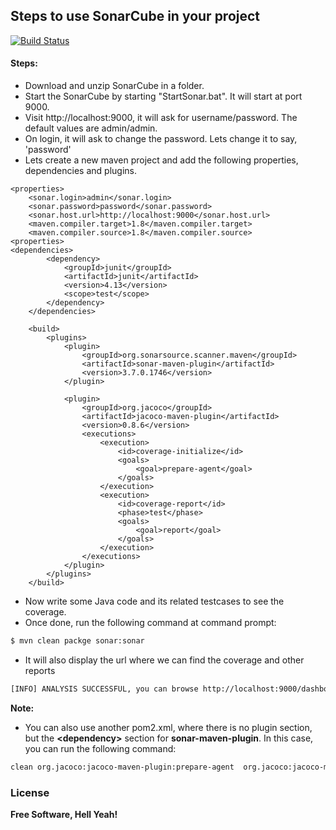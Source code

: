 ## Steps to use SonarCube in your project

[![Build Status](https://travis-ci.org/joemccann/dillinger.svg?branch=master)](https://travis-ci.org/joemccann/dillinger)

#### Steps:
- Download and unzip SonarCube in a folder.
- Start the SonarCube by starting "StartSonar.bat". It will start at port 9000. 
- Visit http://localhost:9000, it will ask for username/password. The default values are admin/admin.
- On login, it will ask to change the password. Lets change it to say, 'password'
- Lets create a new maven project and add the following properties, dependencies and plugins.
```
<properties>
    <sonar.login>admin</sonar.login>
    <sonar.password>password</sonar.password>
    <sonar.host.url>http://localhost:9000</sonar.host.url>
    <maven.compiler.target>1.8</maven.compiler.target>
	<maven.compiler.source>1.8</maven.compiler.source>
<properties>
<dependencies>
		<dependency>
			<groupId>junit</groupId>
			<artifactId>junit</artifactId>
			<version>4.13</version>
			<scope>test</scope>
		</dependency>
	</dependencies>

	<build>
		<plugins>
			<plugin>
				<groupId>org.sonarsource.scanner.maven</groupId>
				<artifactId>sonar-maven-plugin</artifactId>
				<version>3.7.0.1746</version>
			</plugin>

			<plugin>
				<groupId>org.jacoco</groupId>
				<artifactId>jacoco-maven-plugin</artifactId>
				<version>0.8.6</version>
				<executions>
					<execution>
						<id>coverage-initialize</id>
						<goals>
							<goal>prepare-agent</goal>
						</goals>
					</execution>
					<execution>
						<id>coverage-report</id>
						<phase>test</phase>
						<goals>
							<goal>report</goal>
						</goals>
					</execution>
				</executions>
			</plugin>
		</plugins>
	</build>
```
- Now write some Java code and its related testcases to see the coverage.
- Once done, run the following command at command prompt:

```sh
$ mvn clean packge sonar:sonar
```
- It will also display the url where we can find the coverage and other reports 
```sh
[INFO] ANALYSIS SUCCESSFUL, you can browse http://localhost:9000/dashboard?id=com.dsr.sonarcube%3Asonartest
```

__Note:__

- You can also use another pom2.xml, where there is no plugin section, but the **&lt;dependency&gt;** section for **sonar-maven-plugin**. In this case, you can run the following command:


```sh
clean org.jacoco:jacoco-maven-plugin:prepare-agent  org.jacoco:jacoco-maven-plugin:report package sonar:sonar
```

### License
**Free Software, Hell Yeah!**
